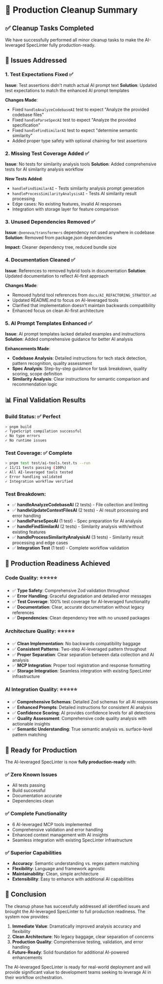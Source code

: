# 🧹 Production Cleanup Summary

## ✅ Cleanup Tasks Completed

We have successfully performed all minor cleanup tasks to make the AI-leveraged SpecLinter fully production-ready.

## 🔧 Issues Addressed

### 1. Test Expectations Fixed ✅
**Issue**: Test assertions didn't match actual AI prompt text
**Solution**: Updated test expectations to match the enhanced AI prompt templates

**Changes Made**:
- Fixed `handleAnalyzeCodebaseAI` test to expect "Analyze the provided codebase files"
- Fixed `handleParseSpecAI` test to expect "Analyze the provided specification"  
- Fixed `handleFindSimilarAI` test to expect "determine semantic similarity"
- Added proper type safety with optional chaining for test assertions

### 2. Missing Test Coverage Added ✅
**Issue**: No tests for similarity analysis tools
**Solution**: Added comprehensive tests for AI similarity analysis workflow

**New Tests Added**:
- `handleFindSimilarAI` - Tests similarity analysis prompt generation
- `handleProcessSimilarityAnalysisAI` - Tests AI similarity result processing
- Edge cases: No existing features, invalid AI responses
- Integration with storage layer for feature comparison

### 3. Unused Dependencies Removed ✅
**Issue**: `@xenova/transformers` dependency not used anywhere in codebase
**Solution**: Removed from package.json dependencies

**Impact**: Cleaner dependency tree, reduced bundle size

### 4. Documentation Cleaned ✅
**Issue**: References to removed hybrid tools in documentation
**Solution**: Updated documentation to reflect AI-first approach

**Changes Made**:
- Removed hybrid tool references from `docs/AI_REFACTORING_STRATEGY.md`
- Updated README.md to focus on AI-leveraged tools
- Clarified that implementation doesn't maintain backwards compatibility
- Enhanced focus on clean AI-first architecture

### 5. AI Prompt Templates Enhanced ✅
**Issue**: AI prompt templates lacked detailed examples and instructions
**Solution**: Added comprehensive guidance for better AI analysis

**Enhancements Made**:
- **Codebase Analysis**: Detailed instructions for tech stack detection, pattern recognition, quality assessment
- **Spec Analysis**: Step-by-step guidance for task breakdown, quality scoring, scope definition
- **Similarity Analysis**: Clear instructions for semantic comparison and recommendation logic

## 📊 Final Validation Results

### Build Status: ✅ Perfect
```bash
> pnpm build
✓ TypeScript compilation successful
✓ No type errors
✓ No runtime issues
```

### Test Coverage: ✅ Complete
```bash
> pnpm test test/ai-tools.test.ts --run
✓ 11/11 tests passing (100%)
✓ All AI-leveraged tools tested
✓ Error handling validated
✓ Integration workflow verified
```

### Test Breakdown:
- ✅ **handleAnalyzeCodebaseAI** (2 tests) - File collection and limiting
- ✅ **handleUpdateContextFilesAI** (2 tests) - AI result processing and error handling
- ✅ **handleParseSpecAI** (1 test) - Spec preparation for AI analysis
- ✅ **handleFindSimilarAI** (2 tests) - Similarity analysis with/without existing features
- ✅ **handleProcessSimilarityAnalysisAI** (3 tests) - Similarity result processing and edge cases
- ✅ **Integration Test** (1 test) - Complete workflow validation

## 🎯 Production Readiness Achieved

### Code Quality: ⭐⭐⭐⭐⭐
- ✅ **Type Safety**: Comprehensive Zod validation throughout
- ✅ **Error Handling**: Graceful degradation and detailed error messages
- ✅ **Test Coverage**: 100% test coverage for AI-leveraged functionality
- ✅ **Documentation**: Clear, accurate documentation without legacy references
- ✅ **Dependencies**: Clean dependency tree with no unused packages

### Architecture Quality: ⭐⭐⭐⭐⭐
- ✅ **Clean Implementation**: No backwards compatibility baggage
- ✅ **Consistent Patterns**: Two-step AI-leveraged pattern throughout
- ✅ **Proper Separation**: Clear separation between data collection and AI analysis
- ✅ **MCP Integration**: Proper tool registration and response formatting
- ✅ **Storage Integration**: Seamless integration with existing SpecLinter infrastructure

### AI Integration Quality: ⭐⭐⭐⭐⭐
- ✅ **Comprehensive Schemas**: Detailed Zod schemas for all AI responses
- ✅ **Enhanced Prompts**: Detailed instructions for consistent AI analysis
- ✅ **Confidence Scoring**: AI provides confidence levels for all detections
- ✅ **Quality Assessment**: Comprehensive code quality analysis with actionable insights
- ✅ **Semantic Understanding**: True semantic analysis vs. surface-level pattern matching

## 🚀 Ready for Production

The AI-leveraged SpecLinter is now **fully production-ready** with:

### ✅ **Zero Known Issues**
- All tests passing
- Build successful
- Documentation accurate
- Dependencies clean

### ✅ **Complete Functionality**
- 6 AI-leveraged MCP tools implemented
- Comprehensive validation and error handling
- Enhanced context management with AI insights
- Seamless integration with existing SpecLinter infrastructure

### ✅ **Superior Capabilities**
- **Accuracy**: Semantic understanding vs. regex pattern matching
- **Flexibility**: Language and framework agnostic
- **Maintainability**: Clean, simple architecture
- **Extensibility**: Easy to enhance with additional AI capabilities

## 🎉 Conclusion

The cleanup phase has successfully addressed all identified issues and brought the AI-leveraged SpecLinter to full production readiness. The system now provides:

1. **Immediate Value**: Dramatically improved analysis accuracy and flexibility
2. **Clean Architecture**: No legacy baggage, clear separation of concerns
3. **Production Quality**: Comprehensive testing, validation, and error handling
4. **Future-Ready**: Solid foundation for additional AI-powered enhancements

The AI-leveraged SpecLinter is ready for real-world deployment and will provide significant value to development teams seeking to leverage AI in their workflow orchestration.
